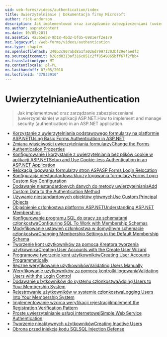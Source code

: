 ```yaml
---
uid: web-forms/videos/authentication/index
title: Uwierzytelnianie | Dokumentacja firmy Microsoft
author: rick-anderson
description: Jak implementować oraz zarządzanie zabezpieczeniami (uwierzytelnianie) w aplikacji ASP.NET.
ms.author: aspnetcontent
ms.date: 10/05/2011
ms.assetid: 4a365e58-9b18-4bd2-bfd5-6981e7f2e179
msc.legacyurl: /web-forms/videos/authentication
msc.type: chapter
ms.openlocfilehash: 340b3c807abd8a1fa026d79971303bf29e4aedf3
ms.sourcegitcommit: b28cd0313af316c051c2ff8549865bff67f2fbb4
ms.translationtype: MT
ms.contentlocale: pl-PL
ms.lasthandoff: 07/05/2018
ms.locfileid: "37833910"
---
```

<a name="authentication"></a><span data-ttu-id="fc2bc-103">Uwierzytelnianie</span><span class="sxs-lookup"><span data-stu-id="fc2bc-103">Authentication</span></span>
====================
> <span data-ttu-id="fc2bc-104">Jak implementować oraz zarządzanie zabezpieczeniami (uwierzytelnianie) w aplikacji ASP.NET.</span><span class="sxs-lookup"><span data-stu-id="fc2bc-104">How to implement and manage security (authentication) in an ASP.NET application.</span></span>


- [<span data-ttu-id="fc2bc-105">Korzystanie z uwierzytelniania podstawowego formularzy na platformie ASP.NET</span><span class="sxs-lookup"><span data-stu-id="fc2bc-105">Using Basic Forms Authentication in ASP.NET</span></span>](using-basic-forms-authentication-in-aspnet.md)
- [<span data-ttu-id="fc2bc-106">Zmiana właściwości uwierzytelniania formularzy</span><span class="sxs-lookup"><span data-stu-id="fc2bc-106">Change the Forms Authentication Properties</span></span>](how-to-change-the-forms-authentication-properties.md)
- [<span data-ttu-id="fc2bc-107">Konfigurowanie i korzystanie z uwierzytelniania bez plików cookie w aplikacji ASP.NET</span><span class="sxs-lookup"><span data-stu-id="fc2bc-107">Setup and Use Cookie-less Authentication in an ASP.NET Application</span></span>](how-to-setup-and-use-cookie-less-authentication-in-an-aspnet-application.md)
- [<span data-ttu-id="fc2bc-108">Relokacja logowania formularzy stron ASP</span><span class="sxs-lookup"><span data-stu-id="fc2bc-108">ASP Forms Login Relocation</span></span>](asp-forms-login-relocation.md)
- [<span data-ttu-id="fc2bc-109">Konfiguracja niestandardowa kluczy logowania formularzy</span><span class="sxs-lookup"><span data-stu-id="fc2bc-109">Forms Login Custom Key Configuration</span></span>](forms-login-custom-key-configuration.md)
- [<span data-ttu-id="fc2bc-110">Dodawanie niestandardowych danych do metody uwierzytelniania</span><span class="sxs-lookup"><span data-stu-id="fc2bc-110">Add Custom Data to the Authentication Method</span></span>](add-custom-data-to-the-authentication-method.md)
- [<span data-ttu-id="fc2bc-111">Używanie niestandardowych obiektów głównych</span><span class="sxs-lookup"><span data-stu-id="fc2bc-111">Use Custom Principal Objects</span></span>](use-custom-principal-objects.md)
- [<span data-ttu-id="fc2bc-112">Objaśnienie członkostwa platformy ASP.NET</span><span class="sxs-lookup"><span data-stu-id="fc2bc-112">Understanding ASP.NET Memberships</span></span>](understanding-aspnet-memberships.md)
- [<span data-ttu-id="fc2bc-113">Konfigurowanie programu SQL do pracy ze schematami członkostwa</span><span class="sxs-lookup"><span data-stu-id="fc2bc-113">Configuring SQL To Work with Membership Schemas</span></span>](configuring-sql-to-work-with-membership-schemas.md)
- [<span data-ttu-id="fc2bc-114">Modyfikowanie ustawień członkostwa w domyślnym schemacie członkostwa</span><span class="sxs-lookup"><span data-stu-id="fc2bc-114">Changing Membership Settings in the Default Membership Schema</span></span>](changing-membership-settings-in-the-default-membership-schema.md)
- [<span data-ttu-id="fc2bc-115">Tworzenie kont użytkowników za pomocą Kreatora tworzenia użytkownika</span><span class="sxs-lookup"><span data-stu-id="fc2bc-115">Creating User Accounts with the Create User Wizard</span></span>](creating-user-accounts-with-the-create-user-wizard.md)
- [<span data-ttu-id="fc2bc-116">Programowe tworzenie kont użytkowników</span><span class="sxs-lookup"><span data-stu-id="fc2bc-116">Creating User Accounts Programmatically</span></span>](creating-user-accounts-programmatically.md)
- [<span data-ttu-id="fc2bc-117">Ręczne weryfikowanie użytkowników</span><span class="sxs-lookup"><span data-stu-id="fc2bc-117">Validating Users Manually</span></span>](validating-users-manually.md)
- [<span data-ttu-id="fc2bc-118">Weryfikowanie użytkowników za pomocą kontrolki logowania</span><span class="sxs-lookup"><span data-stu-id="fc2bc-118">Validating Users with the Login Control</span></span>](validating-users-with-the-login-control.md)
- [<span data-ttu-id="fc2bc-119">Dodawanie użytkowników do systemu członkostwa</span><span class="sxs-lookup"><span data-stu-id="fc2bc-119">Adding Users to Your Membership System</span></span>](adding-users-to-your-membership-system.md)
- [<span data-ttu-id="fc2bc-120">Rejestrowanie użytkowników w systemie członkostwa</span><span class="sxs-lookup"><span data-stu-id="fc2bc-120">Logging Users Into Your Membership System</span></span>](logging-users-into-your-membership-system.md)
- [<span data-ttu-id="fc2bc-121">Implementowanie wzorca weryfikacji rejestracji</span><span class="sxs-lookup"><span data-stu-id="fc2bc-121">Implement the Registration Verification Pattern</span></span>](implement-the-registration-verification-pattern.md)
- [<span data-ttu-id="fc2bc-122">Proste uwierzytelnianie usługi internetowej</span><span class="sxs-lookup"><span data-stu-id="fc2bc-122">Simple Web Service Authentication</span></span>](simple-web-service-authentication.md)
- [<span data-ttu-id="fc2bc-123">Tworzenie nieaktywnych użytkowników</span><span class="sxs-lookup"><span data-stu-id="fc2bc-123">Creating Inactive Users</span></span>](creating-inactive-users.md)
- [<span data-ttu-id="fc2bc-124">Obrona przed iniekcją kodu SQL</span><span class="sxs-lookup"><span data-stu-id="fc2bc-124">SQL Injection Defense</span></span>](sql-injection-defense.md)
